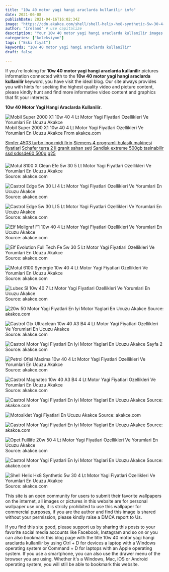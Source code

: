 ```yaml
---
title: "10w 40 motor yagi hangi araclarda kullanilir info"
date: 2021-06-08
publishDate: 2021-04-16T16:02:34Z
image: "https://cdn.akakce.com/shell/shell-helix-hx8-synthetic-5w-30-4-lt-z.jpg"
author: "Ireland" # use capitalize
description: "Your 10w 40 motor yagi hangi araclarda kullanilir images are ready in this website. 10w 40 motor yagi hangi araclarda kullanilir are a topic that is being searched for and liked by netizens today. You can Get the 10w 40 motor yagi hangi araclarda kullanilir files here. Download all free photos."
categories: ["koleksiyon"]
tags: ["Eski fiyat"]
keywords: "10w 40 motor yagi hangi araclarda kullanilir"
draft: false

---
```


If you're looking for **10w 40 motor yagi hangi araclarda kullanilir** pictures information connected with to the **10w 40 motor yagi hangi araclarda kullanilir** keyword, you have visit the ideal  blog.  Our site always  provides you with  hints  for seeking  the highest  quality video and picture  content, please kindly hunt and find more informative video content and graphics  that fit your interests.

**10w 40 Motor Yagi Hangi Araclarda Kullanilir**. 

![Mobil Super 2000 X1 10w 40 4 Lt Motor Yagi Fiyatlari Ozellikleri Ve Yorumlari En Ucuzu Akakce](https://cdn.akakce.com/mobil/mobil-super-2000-x1-10w-40-4-lt-z.jpg "Mobil Super 2000 X1 10w 40 4 Lt Motor Yagi Fiyatlari Ozellikleri Ve Yorumlari En Ucuzu Akakce")
Mobil Super 2000 X1 10w 40 4 Lt Motor Yagi Fiyatlari Ozellikleri Ve Yorumlari En Ucuzu Akakce From akakce.com

[Simfer 4503 turbo inox midi firin](/simfer-4503-turbo-inox-midi-firin/)
[Siemens 4 programli bulasik makinesi fiyatlari](/siemens-4-programli-bulasik-makinesi-fiyatlari/)
[Schafer terra 2 li granit sahan seti](/schafer-terra-2-li-granit-sahan-seti/)
[Sandisk extreme 500gb tasinabilir ssd sdssde60 500g g25](/sandisk-extreme-500gb-tasinabilir-ssd-sdssde60-500g-g25/)



### 

 


![Motul 8100 X Clean Efe 5w 30 5 Lt Motor Yagi Fiyatlari Ozellikleri Ve Yorumlari En Ucuzu Akakce](https://cdn.akakce.com/motul/motul-8100-x-clean-efe-5w-30-5-lt-z.jpg "Motul 8100 X Clean Efe 5w 30 5 Lt Motor Yagi Fiyatlari Ozellikleri Ve Yorumlari En Ucuzu Akakce")
Source: akakce.com

 

![Castrol Edge 5w 30 Ll 4 Lt Motor Yagi Fiyatlari Ozellikleri Ve Yorumlari En Ucuzu Akakce](https://cdn.akakce.com/castrol/castrol-edge-5w-30-ll-4-lt-z.jpg "Castrol Edge 5w 30 Ll 4 Lt Motor Yagi Fiyatlari Ozellikleri Ve Yorumlari En Ucuzu Akakce")
Source: akakce.com

 

![Castrol Edge 5w 30 Ll 5 Lt Motor Yagi Fiyatlari Ozellikleri Ve Yorumlari En Ucuzu Akakce](https://cdn.akakce.com/castrol/castrol-edge-5w-30-ll-5-lt-z.jpg "Castrol Edge 5w 30 Ll 5 Lt Motor Yagi Fiyatlari Ozellikleri Ve Yorumlari En Ucuzu Akakce")
Source: akakce.com

 

![Elf Moligraf F1 10w 40 4 Lt Motor Yagi Fiyatlari Ozellikleri Ve Yorumlari En Ucuzu Akakce](https://cdn.akakce.com/elf/elf-moligraf-f1-10w-40-4-lt-z.jpg "Elf Moligraf F1 10w 40 4 Lt Motor Yagi Fiyatlari Ozellikleri Ve Yorumlari En Ucuzu Akakce")
Source: akakce.com

 

![Elf Evolution Full Tech Fe 5w 30 5 Lt Motor Yagi Fiyatlari Ozellikleri Ve Yorumlari En Ucuzu Akakce](https://cdn.akakce.com/elf/elf-evolution-full-tech-fe-5w-30-5-lt-z.jpg "Elf Evolution Full Tech Fe 5w 30 5 Lt Motor Yagi Fiyatlari Ozellikleri Ve Yorumlari En Ucuzu Akakce")
Source: akakce.com

 

![Motul 6100 Synergie 10w 40 4 Lt Motor Yagi Fiyatlari Ozellikleri Ve Yorumlari En Ucuzu Akakce](https://cdn.akakce.com/motul/motul-6100-synergie-10w-40-4-lt-z.jpg "Motul 6100 Synergie 10w 40 4 Lt Motor Yagi Fiyatlari Ozellikleri Ve Yorumlari En Ucuzu Akakce")
Source: akakce.com

 

![Lubex Sl 10w 40 7 Lt Motor Yagi Fiyatlari Ozellikleri Ve Yorumlari En Ucuzu Akakce](https://cdn.akakce.com/lubex/lubex-sl-10w-40-7-lt-z.jpg "Lubex Sl 10w 40 7 Lt Motor Yagi Fiyatlari Ozellikleri Ve Yorumlari En Ucuzu Akakce")
Source: akakce.com

 

![20w 50 Motor Yagi Fiyatlari En Iyi Motor Yaglari En Ucuzu Akakce](https://cdn.akakce.com/castrol/castrol-gtx-lpg-20w-50-4-lt-x.jpg "20w 50 Motor Yagi Fiyatlari En Iyi Motor Yaglari En Ucuzu Akakce")
Source: akakce.com

 

![Castrol Gtx Ultraclean 10w 40 A3 B4 4 Lt Motor Yagi Fiyatlari Ozellikleri Ve Yorumlari En Ucuzu Akakce](https://cdn.akakce.com/castrol/castrol-gtx-ultraclean-10w-40-a3-b4-4-lt-z.jpg "Castrol Gtx Ultraclean 10w 40 A3 B4 4 Lt Motor Yagi Fiyatlari Ozellikleri Ve Yorumlari En Ucuzu Akakce")
Source: akakce.com

 

![Castrol Motor Yagi Fiyatlari En Iyi Motor Yaglari En Ucuzu Akakce Sayfa 2](https://cdn.akakce.com/castrol/castrol-gtx-20w-50-4-lt-x.jpg "Castrol Motor Yagi Fiyatlari En Iyi Motor Yaglari En Ucuzu Akakce Sayfa 2")
Source: akakce.com

 

![Petrol Ofisi Maxima 10w 40 4 Lt Motor Yagi Fiyatlari Ozellikleri Ve Yorumlari En Ucuzu Akakce](https://cdn.akakce.com/petrol-ofisi/petrol-ofisi-maxima-10w-40-4-lt-z.jpg "Petrol Ofisi Maxima 10w 40 4 Lt Motor Yagi Fiyatlari Ozellikleri Ve Yorumlari En Ucuzu Akakce")
Source: akakce.com

 

![Castrol Magnatec 10w 40 A3 B4 4 Lt Motor Yagi Fiyatlari Ozellikleri Ve Yorumlari En Ucuzu Akakce](https://cdn.akakce.com/castrol/castrol-magnatec-10w-40-a3-b4-4-lt-z.jpg "Castrol Magnatec 10w 40 A3 B4 4 Lt Motor Yagi Fiyatlari Ozellikleri Ve Yorumlari En Ucuzu Akakce")
Source: akakce.com

 

![Castrol Motor Yagi Fiyatlari En Iyi Motor Yaglari En Ucuzu Akakce](https://cdn.akakce.com/castrol/castrol-crb-turbomax-10w-40-20-lt-x.jpg "Castrol Motor Yagi Fiyatlari En Iyi Motor Yaglari En Ucuzu Akakce")
Source: akakce.com

 

![Motosiklet Yagi Fiyatlari En Ucuzu Akakce](https://cdn.akakce.com/motul/motul-3000-4t-10w-40-1-lt-motor-yagi-x.jpg "Motosiklet Yagi Fiyatlari En Ucuzu Akakce")
Source: akakce.com

 

![Castrol Motor Yagi Fiyatlari En Iyi Motor Yaglari En Ucuzu Akakce](https://cdn.akakce.com/castrol/castrol-vecton-e4-e7-10w-40-20-lt-x.jpg "Castrol Motor Yagi Fiyatlari En Iyi Motor Yaglari En Ucuzu Akakce")
Source: akakce.com

 

![Opet Fulllife 20w 50 4 Lt Motor Yagi Fiyatlari Ozellikleri Ve Yorumlari En Ucuzu Akakce](https://cdn.akakce.com/opet/opet-fulllife-20w-50-4-lt-z.jpg "Opet Fulllife 20w 50 4 Lt Motor Yagi Fiyatlari Ozellikleri Ve Yorumlari En Ucuzu Akakce")
Source: akakce.com

 

![Castrol Motor Yagi Fiyatlari En Iyi Motor Yaglari En Ucuzu Akakce](https://cdn.akakce.com/castrol/castrol-crb-mini-truck-10w-30-7-lt-x.jpg "Castrol Motor Yagi Fiyatlari En Iyi Motor Yaglari En Ucuzu Akakce")
Source: akakce.com

 

![Shell Helix Hx8 Synthetic 5w 30 4 Lt Motor Yagi Fiyatlari Ozellikleri Ve Yorumlari En Ucuzu Akakce](https://cdn.akakce.com/shell/shell-helix-hx8-synthetic-5w-30-4-lt-z.jpg "Shell Helix Hx8 Synthetic 5w 30 4 Lt Motor Yagi Fiyatlari Ozellikleri Ve Yorumlari En Ucuzu Akakce")
Source: akakce.com

 

This site is an open community for users to submit their favorite wallpapers on the internet, all images or pictures in this website are for personal wallpaper use only, it is stricly prohibited to use this wallpaper for commercial purposes, if you are the author and find this image is shared without your permission, please kindly raise a DMCA report to Us.

If you find this site good, please support us by sharing this posts to your favorite social media accounts like Facebook, Instagram and so on or you can also bookmark this blog page with the title 10w 40 motor yagi hangi araclarda kullanilir by using Ctrl + D for devices a laptop with a Windows operating system or Command + D for laptops with an Apple operating system. If you use a smartphone, you can also use the drawer menu of the browser you are using. Whether it's a Windows, Mac, iOS or Android operating system, you will still be able to bookmark this website.

